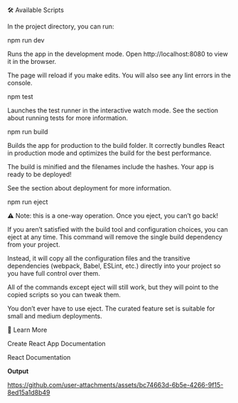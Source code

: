 🛠️ Available Scripts

In the project directory, you can run:

npm run dev

Runs the app in the development mode.
Open http://localhost:8080
 to view it in the browser.

The page will reload if you make edits.
You will also see any lint errors in the console.

npm test

Launches the test runner in the interactive watch mode.
See the section about running tests
 for more information.

npm run build

Builds the app for production to the build folder.
It correctly bundles React in production mode and optimizes the build for the best performance.

The build is minified and the filenames include the hashes.
Your app is ready to be deployed!

See the section about deployment
 for more information.

npm run eject

⚠️ Note: this is a one-way operation. Once you eject, you can’t go back!

If you aren’t satisfied with the build tool and configuration choices, you can eject at any time.
This command will remove the single build dependency from your project.

Instead, it will copy all the configuration files and the transitive dependencies (webpack, Babel, ESLint, etc.) directly into your project so you have full control over them.

All of the commands except eject will still work, but they will point to the copied scripts so you can tweak them.

You don’t ever have to use eject. The curated feature set is suitable for small and medium deployments.

📖 Learn More

Create React App Documentation

React Documentation

**Output**


https://github.com/user-attachments/assets/bc74663d-6b5e-4266-9f15-8ed15a1d8b49

